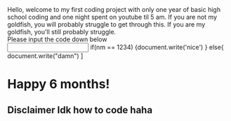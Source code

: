 <html>
Hello, welcome to my first coding project with only one year of basic high school coding and one night spent on youtube til 5 am. If you are not my goldfish, you will probably struggle to get through this. If you are my goldfish, you'll still probably struggle.
<br>
<body>
Please input the code down below
<form class="passform"> 
    <input type="text" name="input_field" id="nm">
    if(nm == 1234) {document.write('nice')
    }
    else{
    document.write("damn")
    ]
<h1> Happy 6 months!</h1>
<h2> Disclaimer Idk how to code haha</h2>
 </body>
</html>
